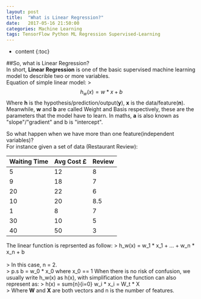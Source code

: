 ```yaml
---
layout: post
title:  "What is Linear Regression?"
date:   2017-05-16 21:50:00
categories: Machine Learning
tags: TensorFlow Python ML Regression Supervised-Learning
---
```


* content
{:toc}

##So, what is Linear Regression?<br>
In short, **Linear Regression** is one of the basic supervised machine learning model to describle two or more variables.<br>
Equation of simple linear model:
	> $$h_w(x) = w * x + b$$
Where **h** is the hypothesis/prediction/output(**y**), **x** is the data/feature(**n**). Meanwhile, **w** and **b** are called Weight and Basis respectively, these are the parameters that the model have to learn. In maths, **a** is also known as "slope"/"gradient" and b is "intercept".

So what happen when we have more than one feature(independent variables)?<br>
For instance given a set of data (Restaurant Review):

| Waiting Time | Avg Cost £ | Review |
| ------------- | ------------- | ------------- |
| 5 | 12 | 8 |
| 9 | 18 | 7 |
| 20 | 22 | 6 |
| 10 | 20 | 8.5 |
| 1 | 8 | 7 |
| 30 | 10 | 5 |
| 40 | 50 | 3 |

The linear function is reprsented as follow:
	> h_w(x) = w_1 * x_1 + ... + w_n * x_n + b <br><br>
	> In this case, n = 2.<br>
	> p.s b = w_0 * x_0 where x_0 == 1
When there is no risk of confusion, we usually write h_w(x) as h(x), with simplification the function can also represent as:
	> h(x) = sum{n}{i=0} w_i * x_i = W_t * X<br>
	> Where **W** and **X** are both vectors and n is the number of features.



